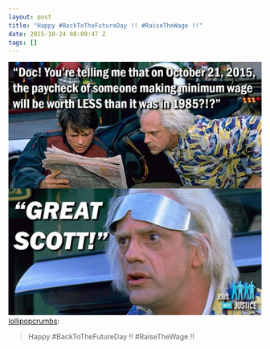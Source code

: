 ```yaml
---
layout: post
title: "Happy #BackToTheFutureDay !! #RaiseTheWage !!"
date: 2015-10-24 08:09:47 Z
tags: []
---
```

![](/media/2015/10/131799691827.jpg)
[lollipopcrumbs](http://lollipopcrumbs.tumblr.com/post/131668982231/happy-backtothefutureday-raisethewage):

> Happy #BackToTheFutureDay !! #RaiseTheWage !!
